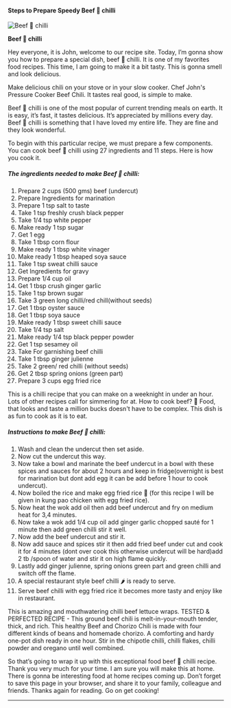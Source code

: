             

#### Steps to Prepare Speedy Beef 🥩 chilli

![Beef 🥩 chilli](https://img-global.cpcdn.com/recipes/31dca4a011cdcb82/751x532cq70/beef-%f0%9f%a5%a9-chilli-recipe-main-photo.jpg)

**Beef 🥩 chilli**

Hey everyone, it is John, welcome to our recipe site. Today, I’m gonna show you how to prepare a special dish, beef 🥩 chilli. It is one of my favorites food recipes. This time, I am going to make it a bit tasty. This is gonna smell and look delicious.

Make delicious chili on your stove or in your slow cooker. Chef John's Pressure Cooker Beef Chili. It tastes real good, is simple to make.

Beef 🥩 chilli is one of the most popular of current trending meals on earth. It is easy, it’s fast, it tastes delicious. It’s appreciated by millions every day. Beef 🥩 chilli is something that I have loved my entire life. They are fine and they look wonderful.

To begin with this particular recipe, we must prepare a few components. You can cook beef 🥩 chilli using 27 ingredients and 11 steps. Here is how you cook it.

##### The ingredients needed to make Beef 🥩 chilli:

1.  Prepare 2 cups (500 gms) beef (undercut)
2.  Prepare Ingredients for marination
3.  Prepare 1 tsp salt to taste
4.  Take 1 tsp freshly crush black pepper
5.  Take 1/4 tsp white pepper
6.  Make ready 1 tsp sugar
7.  Get 1 egg
8.  Take 1 tbsp corn flour
9.  Make ready 1 tbsp white vinager
10.  Make ready 1 tbsp heaped soya sauce
11.  Take 1 tsp sweat chilli sauce
12.  Get Ingredients for gravy
13.  Prepare 1/4 cup oil
14.  Get 1 tbsp crush ginger garlic
15.  Take 1 tsp brown sugar
16.  Take 3 green long chilli/red chill(without seeds)
17.  Get 1 tbsp oyster sauce
18.  Get 1 tbsp soya sauce
19.  Make ready 1 tbsp sweet chilli sauce
20.  Take 1/4 tsp salt
21.  Make ready 1/4 tsp black pepper powder
22.  Get 1 tsp sesamey oil
23.  Take For garnishing beef chilli
24.  Take 1 tbsp ginger julienne
25.  Take 2 green/ red chilli (without seeds)
26.  Get 2 tbsp spring onions (green part)
27.  Prepare 3 cups egg fried rice

This is a chilli recipe that you can make on a weeknight in under an hour. Lots of other recipes call for simmering for at. How to cook beef? 🥩 Food, that looks and taste a million bucks doesn't have to be complex. This dish is as fun to cook as it is to eat.

##### Instructions to make Beef 🥩 chilli:

1.  Wash and clean the undercut then set aside.
2.  Now cut the undercut this way.
3.  Now take a bowl and marinate the beef undercut in a bowl with these spices and sauces for about 2 hours and keep in fridge(overnight is best for marination but dont add egg it can be add before 1 hour to cook undercut).
4.  Now boiled the rice and make egg fried rice 🍚 (for this recipe I will be given in kung pao chicken with egg fried rice).
5.  Now heat the wok add oil then add beef undercut and fry on medium heat for 3,4 minutes.
6.  Now take a wok add 1/4 cup oil add ginger garlic chopped sauté for 1 minute then add green chilli stir it well.
7.  Now add the beef undercut and stir it.
8.  Now add sauce and spices stir it then add fried beef under cut and cook it for 4 minutes (dont over cook this otherwise undercut will be hard)add 2 tb /spoon of water and stir it on high flame quickly.
9.  Lastly add ginger julienne, spring onions green part and green chilli and switch off the flame.
10.  A special restaurant style beef chilli 🌶 is ready to serve.
11.  Serve beef chilli with egg fried rice it becomes more tasty and enjoy like in restaurant.

This is amazing and mouthwatering chilli beef lettuce wraps. TESTED & PERFECTED RECIPE - This ground beef chili is melt-in-your-mouth tender, thick, and rich. This healthy Beef and Chorizo Chili is made with four different kinds of beans and homemade chorizo. A comforting and hardy one-pot dish ready in one hour. Stir in the chipotle chilli, chilli flakes, chilli powder and oregano until well combined.

So that’s going to wrap it up with this exceptional food beef 🥩 chilli recipe. Thank you very much for your time. I am sure you will make this at home. There is gonna be interesting food at home recipes coming up. Don’t forget to save this page in your browser, and share it to your family, colleague and friends. Thanks again for reading. Go on get cooking!

* * *